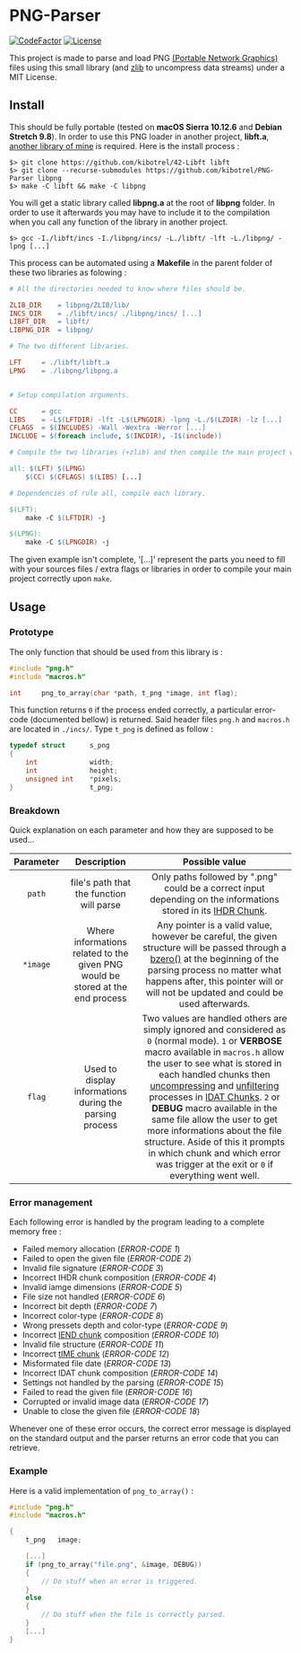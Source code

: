 # PNG-Parser
[![CodeFactor](https://www.codefactor.io/repository/github/kibotrel/png-parser/badge)](https://www.codefactor.io/repository/github/kibotrel/png-parser) [![License](http://img.shields.io/:license-mit-blue.svg?style=flat-square)](http://badges.mit-license.org)

This project is made to parse and load PNG [(Portable Network Graphics)](https://en.wikipedia.org/wiki/Portable_Network_Graphics) files using this small library (and [zlib](https://github.com/madler/zlib) to uncompress data streams) under a MIT License.

## Install

This should be fully portable (tested on **macOS Sierra 10.12.6** and **Debian Stretch 9.8**). In order to use this PNG loader in another project, **libft.a**, [another library of mine](https://github.com/kibotrel/42-Libft) is required. Here is the install process :
```shell
$> git clone https://github.com/kibotrel/42-Libft libft
$> git clone --recurse-submodules https://github.com/kibotrel/PNG-Parser libpng
$> make -C libft && make -C libpng
```

You will get a static library called **libpng.a** at the root of **libpng** folder. In order to use it afterwards you may have to include it to the compilation when you call any function of the library in another project.
```shell
$> gcc -I./libft/incs -I./libpng/incs/ -L./libft/ -lft -L./libpng/ -lpng [...]
```

This process can be automated using a **Makefile** in the parent folder of these two libraries as folowing :
```Makefile
# All the directories needed to know where files should be.

ZLIB_DIR	= libpng/ZLIB/lib/
INCS_DIR	= ./libft/incs/ ./libpng/incs/ [...]
LIBFT_DIR	= libft/
LIBPNG_DIR	= libpng/

# The two different libraries.

LFT     = ./libft/libft.a
LPNG    = ./libpng/libpng.a


# Setup compilation arguments.

CC      = gcc
LIBS    = -L$(LFTDIR) -lft -L$(LPNGDIR) -lpng -L./$(LZDIR) -lz [...]
CFLAGS  = $(INCLUDES) -Wall -Wextra -Werror [...]
INCLUDE = $(foreach include, $(INCDIR), -I$(include))

# Compile the two libraries (+zlib) and then compile the main project where png_to_array() is used.

all: $(LFT) $(LPNG)
	$(CC) $(CFLAGS) $(LIBS) [...]

# Dependencies of rule all, compile each library.

$(LFT):
	make -C $(LFTDIR) -j

$(LPNG):
	make -C $(LPNGDIR) -j
```

The given example isn't complete, '[...]' represent the parts you need to fill with your sources files / extra flags or libraries in order to compile your main project correctly upon `make`.

## Usage
### Prototype
The only function that should be used from this library is :
```C
#include "png.h"
#include "macros.h"

int     png_to_array(char *path, t_png *image, int flag);
```

This function returns `0` if the process ended correctly, a particular error-code (documented bellow) is returned. Said header files `png.h` and `macros.h` are located in `./incs/`. Type `t_png` is defined as follow :
```C
typedef struct      s_png
{
    int             width;
    int             height;
    unsigned int    *pixels;
}                   t_png;
```
### Breakdown

Quick explanation on each parameter and how they are supposed to be used...

Parameter | Description | Possible value
:---: | :---: | :---:
`path` | file's path that the function will parse | Only paths followed by ".png" could be a correct input depending on the informations stored in its [IHDR Chunk](https://www.w3.org/TR/2003/REC-PNG-20031110/#11IHDR).
`*image` | Where informations related to the given PNG would be stored at the end process | Any pointer is a valid value, however be careful, the given structure will be passed through a [bzero()](http://man7.org/linux/man-pages/man3/bzero.3.html) at the beginning of the parsing process no matter what happens after, this pointer will or will not be updated and could be used afterwards.
`flag` | Used to display informations during the parsing process | Two values are handled others are simply ignored and considered as `0` (normal mode). `1` or **VERBOSE** macro available in `macros.h` allow the user to see what is stored in each handled chunks then [uncompressing](https://www.w3.org/TR/2003/REC-PNG-20031110/#10Compression) and [unfiltering](https://www.w3.org/TR/2003/REC-PNG-20031110/#9Filters) processes in [IDAT Chunks](https://www.w3.org/TR/2003/REC-PNG-20031110/#11IDAT). `2` or **DEBUG** macro available in the same file allow the user to get more informations about the file structure. Aside of this it prompts in which chunk and which error was trigger at the exit or `0` if everything went well.

### Error management
Each following error is handled by the program leading to a complete memory free :

* Failed memory allocation (*ERROR-CODE 1*)
* Failed to open the given file (*ERROR-CODE 2*)
* Invalid file signature (*ERROR-CODE 3*)
* Incorrect IHDR chunk composition (*ERROR-CODE 4*)
* Invalid iamge dimensions (*ERROR-CODE 5*)
* File size not handled (*ERROR-CODE 6*)
* Incorrect bit depth (*ERROR-CODE 7*)
* Incorrect color-type (*ERROR-CODE 8*)
* Wrong pressets depth and color-type (*ERROR-CODE 9*)
* Incorrect [IEND chunk](https://www.w3.org/TR/2003/REC-PNG-20031110/#11IEND) composition (*ERROR-CODE 10*)
* Invalid file structure (*ERROR-CODE 11*)
* Incorrect [tIME chunk](https://www.w3.org/TR/2003/REC-PNG-20031110/#11tIME) (*ERROR-CODE 12*)
* Misformated file date (*ERROR-CODE 13*)
* Incorrect IDAT chunk composition (*ERROR-CODE 14*)
* Settings not handled by the parsing (*ERROR-CODE 15*)
* Failed to read the given file (*ERROR-CODE 16*)
* Corrupted or invalid image data (*ERROR-CODE 17*)
* Unable to close the given file (*ERROR-CODE 18*)

Whenever one of these error occurs, the correct error message is displayed on the standard output and the parser returns an error code that you can retrieve.

### Example

Here is a valid implementation of `png_to_array()` :
```C
#include "png.h"
#include "macros.h"

{
    t_png   image;

    [...]
    if (png_to_array("file.png", &image, DEBUG))
    {
        // Do stuff when an error is triggered.
    }
    else
    {
        // Do stuff when the file is correctly parsed.
    }
    [...]
}
```
